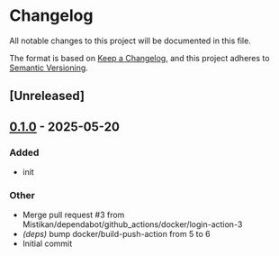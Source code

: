 # Changelog

All notable changes to this project will be documented in this file.

The format is based on [Keep a Changelog](https://keepachangelog.com/en/1.0.0/),
and this project adheres to [Semantic Versioning](https://semver.org/spec/v2.0.0.html).

## [Unreleased]

## [0.1.0](https://github.com/Mistikan/bitmagnet-comparer/releases/tag/v0.1.0) - 2025-05-20

### Added

- init

### Other

- Merge pull request #3 from Mistikan/dependabot/github_actions/docker/login-action-3
- *(deps)* bump docker/build-push-action from 5 to 6
- Initial commit
